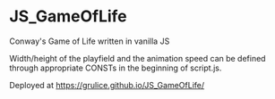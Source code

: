 # JS_GameOfLife
Conway's Game of Life written in vanilla JS

Width/height of the playfield and the animation speed can be defined through appropriate CONSTs in the beginning of script.js.

Deployed at https://grulice.github.io/JS_GameOfLife/
